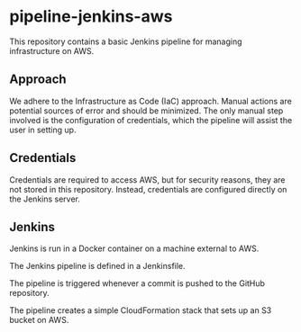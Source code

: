 # pipeline-jenkins-aws

This repository contains a basic Jenkins pipeline for managing infrastructure on AWS.

## Approach

We adhere to the Infrastructure as Code (IaC) approach. Manual actions are potential sources of error and should be minimized. The only manual step involved is the configuration of credentials, which the pipeline will assist the user in setting up.

## Credentials

Credentials are required to access AWS, but for security reasons, they are not stored in this repository. Instead, credentials are configured directly on the Jenkins server.

## Jenkins

Jenkins is run in a Docker container on a machine external to AWS.

The Jenkins pipeline is defined in a Jenkinsfile.

The pipeline is triggered whenever a commit is pushed to the GitHub repository.

The pipeline creates a simple CloudFormation stack that sets up an S3 bucket on AWS.
